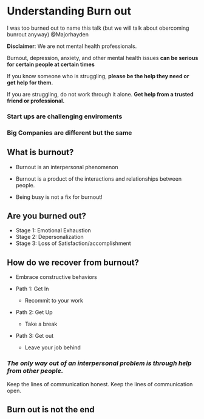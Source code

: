 # Understanding Burn out 

I was too burned out to name this talk (but we will talk about obercoming bunrout anyway)
@Majorhayden 

**Disclaimer**: We are not mental health professionals.

Burnout, depression, anxiety, and other mental health issues
**can be serious for certain people at certain times**

If you know someone who is struggling,
**please be the help they need or get help for them.**

If you are struggling, do not work through it alone.
**Get help from a trusted friend or professional.**

### Start ups are challenging enviroments



### Big Companies are different but the same 

## What is burnout?

* Burnout is an interpersonal phenomenon 
* Burnout is a product of the interactions and relationships between people.

* Being busy is not a fix for burnout! 

## Are you burned out?

* Stage 1: Emotional Exhaustion
* Stage 2: Depersonalization 
* Stage 3: Loss of Satisfaction/accomplishment

## How do we recover from burnout?

* Embrace constructive behaviors 

* Path 1: Get In 
    - Recommit to your work 
* Path 2: Get Up
    - Take a break 
* Path 3: Get out 
    - Leave your job behind 



### ***The only way out of an interpersonal problem is through help from other people.***
Keep the lines of communication honest.
Keep the lines of communication open.

## Burn out is not the end